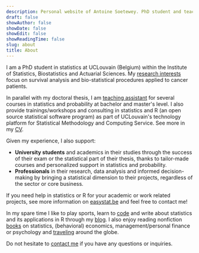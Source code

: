 ```yaml
---
description: Personal website of Antoine Soetewey. PhD student and teaching assistant in statistics at UCLouvain
draft: false
showAuthor: false
showDate: false
showEdit: false
showReadingTime: false
slug: about
title: About
---
```


I am a PhD student in statistics at UCLouvain (Belgium) within the Institute of Statistics, Biostatistics and Actuarial Sciences. My [research interests](/research/) focus on survival analysis and bio-statistical procedures applied to cancer patients.

In parallel with my doctoral thesis, I am [teaching assistant](/teaching/) for several courses in statistics and probability at bachelor and master's level. I also provide trainings/workshops and consulting in statistics and R (an open source statistical software program) as part of UCLouvain's technology platform for Statistical Methodology and Computing Service. See more in my [CV](/cv.pdf).

Given my experience, I also support:

- **University students** and academics in their studies through the success of their exam or the statistical part of their thesis, thanks to tailor-made courses and personalized support in statistics and probability.
- **Professionals** in their research, data analysis and informed decision-making by bringing a statistical dimension to their projects, regardless of the sector or core business.

If you need help in statistics or R for your academic or work related projects, see more information on [easystat.be](https://easystat.be/) and feel free to contact me!

In my spare time I like to play sports, learn to [code](/software/) and write about statistics and its applications in R through my [blog](https://statsandr.com/). I also enjoy reading nonfiction [books](/files/booklist.html) on statistics, (behavioral) economics, management/personal finance or psychology and [traveling](/files/visited-places.html) around the globe.

Do not hesitate to [contact me](/contact/) if you have any questions or inquiries.
